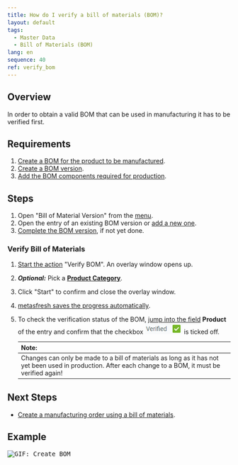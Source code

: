 ```yaml
---
title: How do I verify a bill of materials (BOM)?
layout: default
tags:
  - Master Data
  - Bill of Materials (BOM)
lang: en
sequence: 40
ref: verify_bom
---
```


## Overview
In order to obtain a valid BOM that can be used in manufacturing it has to be verified first.

## Requirements
1. [Create a BOM for the product to be manufactured](Create_BOM).
1. [Create a BOM version](create_bom_version).
1. [Add the BOM components required for production](add_bom_components).

## Steps
1. Open "Bill of Material Version" from the [menu](Menu).
1. Open the entry of an existing BOM version or [add a new one](create_bom_version).
1. [Complete the BOM version](DocumentProcessingComplete), if not yet done.

### Verify Bill of Materials
1. [Start the action](StartAction#actions-menu) "Verify BOM". An overlay window opens up.
1. ***Optional:*** Pick a [**Product Category**](NewProductCategory).
1. Click "Start" to confirm and close the overlay window.
1. [metasfresh saves the progress automatically](Saveindicator).
1. To check the verification status of the BOM, [jump into the field](Jumpto) **Product** of the entry and confirm that the checkbox <kbd><img src="assets/BOM_product_verified.png" alt="Verified='Y'"></kbd> is ticked off.

    | **Note:** |
    | :--- |
    | Changes can only be made to a bill of materials as long as it has not yet been used in production. After each change to a BOM, it must be verified again! |

## Next Steps
- [Create a manufacturing order using a bill of materials](NewManufacturingOrder).

## Example
<kbd><img src="assets/Create_BOM.gif" alt="GIF: Create BOM"></kbd>
